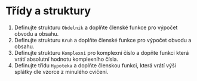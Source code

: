 # Třídy a struktury

1) Definujte strukturu `Obdelnik` a doplňte členské funkce pro výpočet obvodu a obsahu.
2) Definujte strukturu `Kruh` a doplňte členské funkce pro výpočet obvodu a obsahu.
3) Definujte strukturu `Komplexni` pro komplexní číslo a dopňte funkci která vrátí absolutní hodnotu komplexního čísla.
4) Definujte třídu `Hypoteka` a doplňte členskou funkci, která vrátí výši splátky dle vzorce z minulého cvičení.
